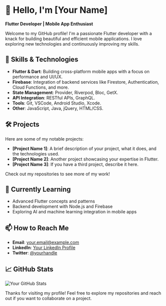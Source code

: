 # 👋 Hello, I'm [Your Name]

**Flutter Developer | Mobile App Enthusiast**

Welcome to my GitHub profile! I'm a passionate Flutter developer with a knack for building beautiful and efficient mobile applications. I love exploring new technologies and continuously improving my skills.

## 🚀 Skills & Technologies

- **Flutter & Dart**: Building cross-platform mobile apps with a focus on performance and UI/UX.
- **Firebase**: Integration of backend services like Firestore, Authentication, Cloud Functions, and more.
- **State Management**: Provider, Riverpod, Bloc, GetX.
- **API Integration**: RESTful APIs, GraphQL.
- **Tools**: Git, VSCode, Android Studio, Xcode.
- **Other**: JavaScript, Java, jQuery, HTML/CSS.

## 🛠 Projects

Here are some of my notable projects:

- **[Project Name 1]**: A brief description of your project, what it does, and the technologies used.
- **[Project Name 2]**: Another project showcasing your expertise in Flutter.
- **[Project Name 3]**: If you have a third project, describe it here.

Check out my repositories to see more of my work!

## 🌱 Currently Learning

- Advanced Flutter concepts and patterns
- Backend development with Node.js and Firebase
- Exploring AI and machine learning integration in mobile apps

## 📫 How to Reach Me

- **Email**: [your.email@example.com](mailto:your.email@example.com)
- **LinkedIn**: [Your LinkedIn Profile](https://www.linkedin.com/in/yourprofile)
- **Twitter**: [@yourhandle](https://twitter.com/yourhandle)

## 📈 GitHub Stats

![Your GitHub Stats](https://github-readme-stats.vercel.app/api?username=rishabhpatidar117&show_icons=true&theme=radical)

Thanks for visiting my profile! Feel free to explore my repositories and reach out if you want to collaborate on a project.

<!---
rishabhpatidar117/rishabhpatidar117 is a ✨ special ✨ repository because its `README.md` (this file) appears on your GitHub profile.
You can click the Preview link to take a look at your changes.
--->
